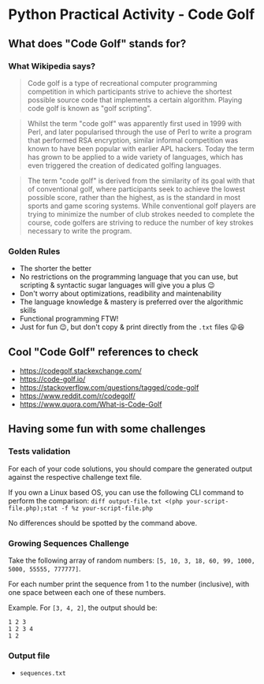 # Python Practical Activity - Code Golf

## What does "Code Golf" stands for?

### What Wikipedia says?

> Code golf is a type of recreational computer programming competition in which participants strive to achieve the shortest possible source code that implements a certain algorithm. Playing code golf is known as "golf scripting".

> Whilst the term "code golf" was apparently first used in 1999 with Perl, and later popularised through the use of Perl to write a program that performed RSA encryption, similar informal competition was known to have been popular with earlier APL hackers. Today the term has grown to be applied to a wide variety of languages, which has even triggered the creation of dedicated golfing languages.

> The term "code golf" is derived from the similarity of its goal with that of conventional golf, where participants seek to achieve the lowest possible score, rather than the highest, as is the standard in most sports and game scoring systems. While conventional golf players are trying to minimize the number of club strokes needed to complete the course, code golfers are striving to reduce the number of key strokes necessary to write the program.

### Golden Rules
* The shorter the better
* No restrictions on the programming language that you can use, but scripting & syntactic sugar languages will give you a plus :wink:
* Don't worry about optimizations, readibility and maintenability
* The language knowledge & mastery is preferred over the algorithmic skills
* Functional programming FTW!
* Just for fun :wink:, but don't copy & print directly from the `.txt` files :stuck_out_tongue::laughing:

## Cool "Code Golf" references to check

* https://codegolf.stackexchange.com/
* https://code-golf.io/
* https://stackoverflow.com/questions/tagged/code-golf
* https://www.reddit.com/r/codegolf/
* https://www.quora.com/What-is-Code-Golf

## Having some fun with some challenges

### Tests validation

For each of your code solutions, you should compare the generated output against the respective challenge text file. 

If you own a Linux based OS, you can use the following CLI command to perform the comparison: `diff output-file.txt <(php your-script-file.php);stat -f %z your-script-file.php`

No differences should be spotted by the command above.

### Growing Sequences Challenge

Take the following array of random numbers: `[5, 10, 3, 18, 60, 99, 1000, 5000, 55555, 777777]`.

For each number print the sequence from 1 to the number (inclusive), with one space between each one of these numbers.

Example. For `[3, 4, 2]`, the output should be:
```
1 2 3
1 2 3 4
1 2
```

### Output file
* `sequences.txt`
